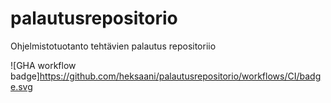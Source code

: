 # palautusrepositorio
Ohjelmistotuotanto tehtävien palautus repositoriio

![GHA workflow badge]https://github.com/heksaani/palautusrepositorio/workflows/CI/badge.svg
